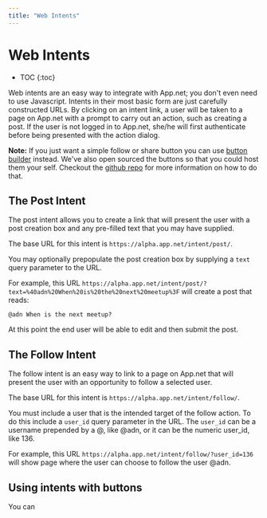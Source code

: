 ```yaml
---
title: "Web Intents"
---
```


# Web Intents

* TOC
{:toc}

Web intents are an easy way to integrate with App.net; you don't even need to use Javascript. Intents in their most basic form are just carefully constructed URLs. By clicking on an intent link, a user will be taken to a page on App.net with a prompt to carry out an action, such as creating a post. If the user is not logged in to App.net, she/he will first authenticate before being presented with the action dialog.


<div class="alert alert-info alert-block">
    <p><strong>Note:</strong> If you just want a simple follow or share button you can use <a href='http://app.net/about/buttons/'>button builder</a> instead. We've also open sourced the buttons so that you could host them your self. Checkout the <a href="https://github.com/appdotnet/piha">github repo</a> for more information on how to do that.</p>
</div>

## The Post Intent

The post intent allows you to create a link that will present the user with a post creation box and any pre-filled text that you may have supplied.

The base URL for this intent is ```https://alpha.app.net/intent/post/```.

You may optionally prepopulate the post creation box by supplying a ```text``` query parameter to the URL.

For example, this URL ```https://alpha.app.net/intent/post/?text=%40adn%20When%20is%20the%20next%20meetup%3F``` will create a post that reads:

    @adn When is the next meetup?

At this point the end user will be able to edit and then submit the post.

## The Follow Intent

The follow intent is an easy way to link to a page on App.net that will present the user with an opportunity to follow a selected user.

The base URL for this intent is ```https://alpha.app.net/intent/follow/```.

You must include a user that is the intended target of the follow action. To do this include a ```user_id``` query parameter in the URL. The ```user_id``` can be a username prepended by a @, like @adn, or it can be the numeric user_id, like 136.

For example, this URL ```https://alpha.app.net/intent/follow/?user_id=136``` will show page where the user can choose to follow the user @adn.

## Using intents with buttons

You can
